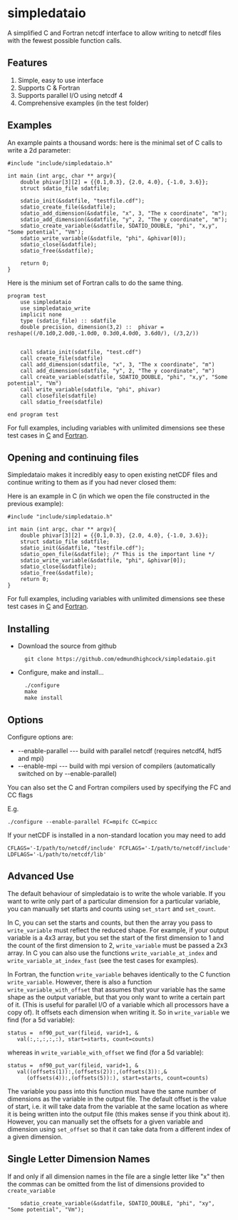 simpledataio
============

A simplified C and Fortran netcdf interface to allow writing to netcdf files with the fewest possible function calls.


Features
--------

1. Simple, easy to use interface
1. Supports C & Fortran
1. Supports parallel I/O using netcdf 4
1. Comprehensive examples (in the test folder)


Examples
--------

An example paints a thousand words: here is the minimal set of C calls to write a 2d parameter:


	#include "include/simpledataio.h"

	int main (int argc, char ** argv){
		double phivar[3][2] = {{0.1,0.3}, {2.0, 4.0}, {-1.0, 3.6}};
		struct sdatio_file sdatfile;

		sdatio_init(&sdatfile, "testfile.cdf");
		sdatio_create_file(&sdatfile);
		sdatio_add_dimension(&sdatfile, "x", 3, "The x coordinate", "m");
		sdatio_add_dimension(&sdatfile, "y", 2, "The y coordinate", "m");
		sdatio_create_variable(&sdatfile, SDATIO_DOUBLE, "phi", "x,y", "Some potential", "Vm");
		sdatio_write_variable(&sdatfile, "phi", &phivar[0]);
		sdatio_close(&sdatfile);
		sdatio_free(&sdatfile);

		return 0;
	}


Here is the minium set of Fortran calls to do the same thing.


	program test
		use simpledataio
		use simpledataio_write
		implicit none
		type (sdatio_file) :: sdatfile
		double precision, dimension(3,2) ::  phivar = reshape((/0.1d0,2.0d0,-1.0d0, 0.3d0,4.0d0, 3.6d0/), (/3,2/))


		call sdatio_init(sdatfile, "test.cdf")
		call create_file(sdatfile)
		call add_dimension(sdatfile, "x", 3, "The x coordinate", "m")
		call add_dimension(sdatfile, "y", 2, "The y coordinate", "m")
		call create_variable(sdatfile, SDATIO_DOUBLE, "phi", "x,y", "Some potential", "Vm")
		call write_variable(sdatfile, "phi", phivar)
		call closefile(sdatfile)
		call sdatio_free(sdatfile)

	end program test

For full examples, including
variables with unlimited dimensions
see these test cases in [C](test/test_long_dim_names.c) and [Fortran](test/test_long_dim_namesf.f90).

Opening and continuing files
----------------------------

Simpledataio makes it incredibly easy to open existing netCDF files
and continue writing to them as if you had never closed them:

Here is an example in C (in which we open the file
constructed in the previous example):


	#include "include/simpledataio.h"

	int main (int argc, char ** argv){
		double phivar[3][2] = {{0.1,0.3}, {2.0, 4.0}, {-1.0, 3.6}};
		struct sdatio_file sdatfile;
		sdatio_init(&sdatfile, "testfile.cdf");
		sdatio_open_file(&sdatfile); /* This is the important line */
		sdatio_write_variable(&sdatfile, "phi", &phivar[0]);
		sdatio_close(&sdatfile);
		sdatio_free(&sdatfile);
		return 0;
	}

For full examples, including
variables with unlimited dimensions
see these test cases in [C](test/test_open.c) and [Fortran](test/test_openf.f90).


Installing
----------

- Download the source from github

    	git clone https://github.com/edmundhighcock/simpledataio.git

- Configure, make and install...

		./configure
		make 
		make install

Options
-------

Configure options are:


- --enable-parallel ---  build with parallel netcdf (requires netcdf4, hdf5 and mpi)
- --enable-mpi ---  build with mpi version of compilers (automatically switched on by --enable-parallel)

You can also set the C and Fortran compilers used by specifying the FC and CC flags

E.g.

    ./configure --enable-parallel FC=mpifc CC=mpicc
 
If your netCDF is installed in a non-standard location you may need to add

    CFLAGS='-I/path/to/netcdf/include' FCFLAGS='-I/path/to/netcdf/include' LDFLAGS='-L/path/to/netcdf/lib'


Advanced Use
------------

The default behaviour of simpledataio is to write the whole variable. If you want to 
write only part of a particular dimension for a particular variable, you can manually 
set starts and counts using `set_start` and `set_count`. 

In C, you can set the starts and counts, but then the array you pass to `write_variable` must
reflect the reduced shape. For example, if your output variable is a 4x3 array, but you set the start
of the first dimension to 1 and the count of the first dimension to 2, `write_variable` must be passed
a 2x3 array. In C you can also use the functions `write_variable_at_index` and `write_variable_at_index_fast`
(see the test cases for examples). 

In Fortran, the function `write_variable` behaves identically to the C function `write_variable`.
However, there is also a function `write_variable_with_offset` that assumes that your variable has the same
shape as the output variable, but that you only want to write a certain part of it. (This is useful for 
parallel I/O of a variable which all processors have a copy of). 
It offsets each dimension when writing it. So in `write_variable` we find (for a 5d variable): 

    status =  nf90_put_var(fileid, varid+1, &
       val(:,:,:,:,:), start=starts, count=counts)

whereas in `write_variable_with_offset` we find (for a 5d variable): 

    status =  nf90_put_var(fileid, varid+1, &
       val((offsets(1)):,(offsets(2)):,(offsets(3)):,&   
          (offsets(4)):,(offsets(5)):), start=starts, count=counts)

The variable you pass into this function must have the same number of dimensions as the variable in the 
output file. The default offset is the value of start, i.e. it will take data from the variable at the same location as
where it is being written into the output file (this makes sense if you think about it). However, you can manually
set the offsets for a given variable and dimension using `set_offset` so that it can take data from a different index
of a given dimension. 

Single Letter Dimension Names
-----------------------------

If and only if all dimension names in the file are a single letter like "x" then the commas
can be omitted from the list of dimensions provided to `create_variable`


		sdatio_create_variable(&sdatfile, SDATIO_DOUBLE, "phi", "xy", "Some potential", "Vm");

